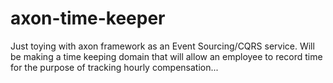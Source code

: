 # axon-time-keeper
Just toying with axon framework as an Event Sourcing/CQRS service. Will be making a time keeping domain that will allow an employee to record time for the purpose of tracking hourly compensation...
